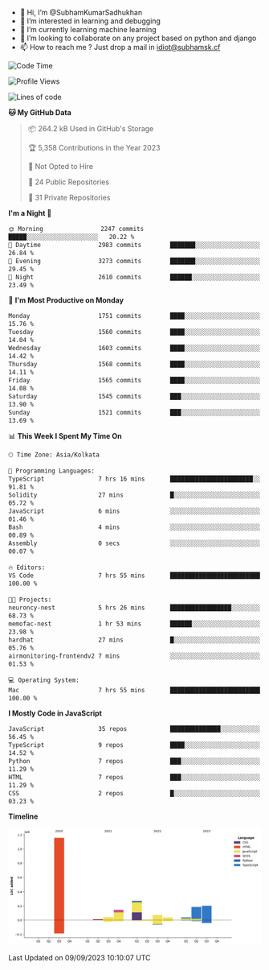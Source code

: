 - 👋 Hi, I’m @SubhamKumarSadhukhan
- 👀 I’m interested in learning and debugging
- 🌱 I’m currently learning machine learning
- 💞️ I’m looking to collaborate on any project based on python and django
- 📫 How to reach me ?
      Just drop a mail in idiot@subhamsk.cf

<!---
SubhamKumarSadhukhan/SubhamKumarSadhukhan is a ✨ special ✨ repository because its `README.md` (this file) appears on your GitHub profile.
You can click the Preview link to take a look at your changes.
--->


<!--START_SECTION:waka-->
![Code Time](http://img.shields.io/badge/Code%20Time-1%2C548%20hrs%2030%20mins-blue)

![Profile Views](http://img.shields.io/badge/Profile%20Views-14-blue)

![Lines of code](https://img.shields.io/badge/From%20Hello%20World%20I%27ve%20Written-2.2%20million%20lines%20of%20code-blue)

**🐱 My GitHub Data** 

> 📦 264.2 kB Used in GitHub's Storage 
 > 
> 🏆 5,358 Contributions in the Year 2023
 > 
> 🚫 Not Opted to Hire
 > 
> 📜 24 Public Repositories 
 > 
> 🔑 31 Private Repositories 
 > 
**I'm a Night 🦉** 

```text
🌞 Morning                2247 commits        █████░░░░░░░░░░░░░░░░░░░░   20.22 % 
🌆 Daytime                2983 commits        ███████░░░░░░░░░░░░░░░░░░   26.84 % 
🌃 Evening                3273 commits        ███████░░░░░░░░░░░░░░░░░░   29.45 % 
🌙 Night                  2610 commits        ██████░░░░░░░░░░░░░░░░░░░   23.49 % 
```
📅 **I'm Most Productive on Monday** 

```text
Monday                   1751 commits        ████░░░░░░░░░░░░░░░░░░░░░   15.76 % 
Tuesday                  1560 commits        ████░░░░░░░░░░░░░░░░░░░░░   14.04 % 
Wednesday                1603 commits        ████░░░░░░░░░░░░░░░░░░░░░   14.42 % 
Thursday                 1568 commits        ████░░░░░░░░░░░░░░░░░░░░░   14.11 % 
Friday                   1565 commits        ████░░░░░░░░░░░░░░░░░░░░░   14.08 % 
Saturday                 1545 commits        ███░░░░░░░░░░░░░░░░░░░░░░   13.90 % 
Sunday                   1521 commits        ███░░░░░░░░░░░░░░░░░░░░░░   13.69 % 
```


📊 **This Week I Spent My Time On** 

```text
🕑︎ Time Zone: Asia/Kolkata

💬 Programming Languages: 
TypeScript               7 hrs 16 mins       ███████████████████████░░   91.81 % 
Solidity                 27 mins             █░░░░░░░░░░░░░░░░░░░░░░░░   05.72 % 
JavaScript               6 mins              ░░░░░░░░░░░░░░░░░░░░░░░░░   01.46 % 
Bash                     4 mins              ░░░░░░░░░░░░░░░░░░░░░░░░░   00.89 % 
Assembly                 0 secs              ░░░░░░░░░░░░░░░░░░░░░░░░░   00.07 % 

🔥 Editors: 
VS Code                  7 hrs 55 mins       █████████████████████████   100.00 % 

🐱‍💻 Projects: 
neuroncy-nest            5 hrs 26 mins       █████████████████░░░░░░░░   68.73 % 
memofac-nest             1 hr 53 mins        ██████░░░░░░░░░░░░░░░░░░░   23.98 % 
hardhat                  27 mins             █░░░░░░░░░░░░░░░░░░░░░░░░   05.76 % 
airmonitoring-frontendv2 7 mins              ░░░░░░░░░░░░░░░░░░░░░░░░░   01.53 % 

💻 Operating System: 
Mac                      7 hrs 55 mins       █████████████████████████   100.00 % 
```

**I Mostly Code in JavaScript** 

```text
JavaScript               35 repos            ██████████████░░░░░░░░░░░   56.45 % 
TypeScript               9 repos             ████░░░░░░░░░░░░░░░░░░░░░   14.52 % 
Python                   7 repos             ███░░░░░░░░░░░░░░░░░░░░░░   11.29 % 
HTML                     7 repos             ███░░░░░░░░░░░░░░░░░░░░░░   11.29 % 
CSS                      2 repos             █░░░░░░░░░░░░░░░░░░░░░░░░   03.23 % 
```



**Timeline**

![Lines of Code chart](https://raw.githubusercontent.com/SubhamKumarSadhukhan/SubhamKumarSadhukhan/main/assets/bar_graph.png)


 Last Updated on 09/09/2023 10:10:07 UTC
<!--END_SECTION:waka-->
